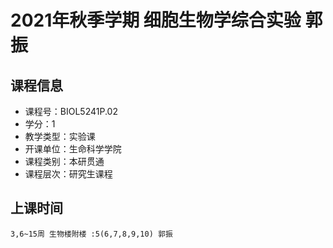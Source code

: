 # 2021年秋季学期 细胞生物学综合实验 郭振






## 课程信息

- 课程号：BIOL5241P.02
- 学分：1
- 教学类型：实验课
- 开课单位：生命科学学院
- 课程类别：本研贯通
- 课程层次：研究生课程

## 上课时间

```
3,6~15周 生物楼附楼 :5(6,7,8,9,10) 郭振
```

